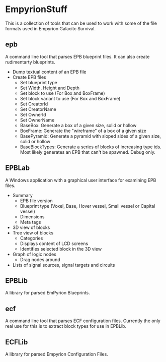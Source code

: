 # EmpyrionStuff

This is a collection of tools that can be used to work with some of the file formats used in Empyrion Galacitc Survival.

## epb
A command line tool that parses EPB blueprint files. It can also create rudimentarty blueprints.
* Dump textual content of an EPB file
* Create EPB files
    * Set blueprint type
    * Set Width, Height and Depth
    * Set block to use (For Box and BoxFrame)
    * Set block variant to use (For Box and BoxFrame)
    * Set CreatorId
    * Set CreatorName
    * Set OwnerId
    * Set OwnerName
    * BaseBox: Generate a box of a given size, solid or hollow
    * BoxFrame: Generate the "wireframe" of a box of a given size
    * BasePyramid: Generate a pyramid with sloped sides of a given size, solid or hollow 
    * BaseBlockTypes: Generate a series of blocks of increasing type ids. Most likely generates an EPB that can't be spawned. Debug only.

## EPBLab
A Windows application with a graphical user interface for examining EPB files.
* Summary
    * EPB file version
    * Blueprint type (Voxel, Base, Hover vessel, Small vessel or Capital vessel)
    * Dimensions
    * Meta tags
* 3D view of blocks
* Tree view of blocks
    * Categories
    * Displays content of LCD screens
    * Identifies selected block in the 3D view
* Graph of logic nodes
    * Drag nodes around
* Lists of signal sources, signal targets and circuits

## EPBLib
A library for parsed EmPyrion Blueprints.

## ecf
A command line tool that parses ECF configuration files. Currently the only real use for this is to extract block types for use in EPBLib.

## ECFLib
A library for parsed Empyrion Configuration Files.
